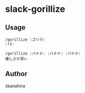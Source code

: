 # slack-gorillize

## Usage
```
/gorillize :ゴリラ:
:+1:

/gorillize :バナナ: :バナナ: :バナナ:
優しさが深い
```

## Author
skanehira
